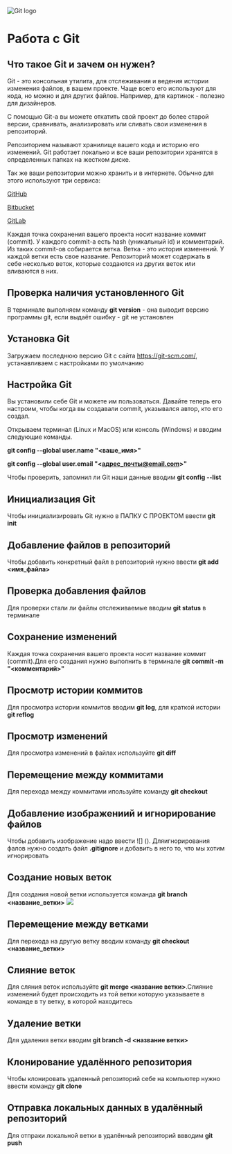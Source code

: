 ![Git logo](Git-Logo-2Color.png)
# Работа с Git

## Что такое Git и зачем он нужен?

Git - это консольная утилита, для отслеживания и ведения истории изменения файлов, в вашем проекте. Чаще всего его используют для кода, но можно и для других файлов. Например, для картинок - полезно для дизайнеров.

С помощью Git-a вы можете откатить свой проект до более старой версии, сравнивать, анализировать или сливать свои изменения в репозиторий.

Репозиторием называют хранилище вашего кода и историю его изменений. Git работает локально и все ваши репозитории хранятся в определенных папках на жестком диске.

Так же ваши репозитории можно хранить и в интернете. Обычно для этого используют три сервиса:

[GitHub](https://github.com/)

[Bitbucket](https://bitbucket.org/)

[GitLab](https://about.gitlab.com/)

Каждая точка сохранения вашего проекта носит название коммит (commit). У каждого commit-a есть hash (уникальный id) и комментарий. Из таких commit-ов собирается ветка. Ветка - это история изменений. У каждой ветки есть свое название. Репозиторий может содержать в себе несколько веток, которые создаются из других веток или вливаются в них.

## Проверка наличия установленного Git

В терминале выполняем команду **git version** - она выводит версию программы git, если выдаёт ошибку - git не установлен

## Установка Git

Загружаем последнюю версию Git с сайта https://git-scm.com/, устанавливаем с настройками по умолчанию

## Настройка Git

Вы установили себе Git и можете им пользоваться. Давайте теперь его настроим, чтобы когда вы создавали commit, указывался автор, кто его создал.

Открываем терминал (Linux и MacOS) или консоль (Windows) и вводим следующие команды.

**git config --global user.name "<ваше_имя>"**

**git config --global user.email "<адрес_почты@email.com>"**

Чтобы проверить, запомнил ли Git наши данные вводим **git config --list**

## Инициализация Git

Чтобы инициализировать Git нужно в ПАПКУ С ПРОЕКТОМ ввести **git init**

## Добавление файлов в репозиторий

Чтобы добавить конкретный файл в репозиторий нужно ввести **git add <имя_файла>**

## Проверка добавления файлов

Для проверки стали ли файлы отслеживаемые вводим **git status** в терминале

## Сохранение изменений

Каждая точка сохранения вашего проекта носит название коммит (commit).Для его создания нужно выполнить в терминале **git commit -m "<комментарий>"**

## Просмотр истории коммитов

Для просмотра истории коммитов вводим **git log**, для краткой истории **git reflog**

## Просмотр изменений

Для просмотра изменений в файлах используйте **git diff**

## Перемещение между коммитами

Для перехода между коммитами ипользуйте команду **git checkout**

## Добавление изображениий и игнорирование файлов

Чтобы добавить изображение надо ввести ![] ().
Дляигнорирования фалов нужно создать файл **.gitignore** и добавить в него то, что мы хотим игнорировать

## Создание новых веток

Для создания новой ветки используется команда **git branch <название_ветки>**
![](konflikt.PNG)

## Перемещение между ветками

Для перехода на другую ветку вводим команду **git checkout <название_ветки>**

## Слияние веток

Для сляния веток используйте **git merge <название ветки>**.Слияние изменений будет происходить из той ветки которую указываете в команде в ту ветку, в которой находитесь


## Удаление ветки

Для удаления ветки вводим **git branch -d <название ветки>**

## Клонирование удалённого репозитория

Чтобы клонировать удаленный репозиторий себе на компьютер нужно ввести команду **git clone**

## Отправка локальных данных в удалённый репозиторий

Для отпраки локальной ветки в удалённый репозиторий ввводим **git push**